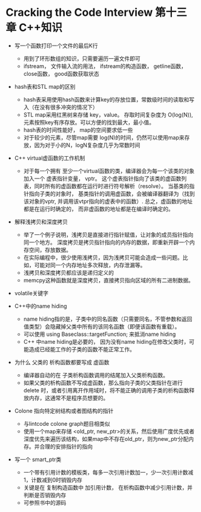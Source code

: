 # Cracking the Code Interview 第十三章 C++知识

- 写一个函数打印一个文件的最后K行
    + 用到了环形数组的知识，只需要遍历一遍文件即可
    + ifstream， 文件输入流的用法， ifstream的构造函数， getline函数， close函数， good函数获取状态

- hash表和STL map的区别
    + hash表采用使用hash函数来计算key的存放位置，常数级时间的读取和写入（在没有很多冲突的情况下）
    + STL map采用红黑树来存储 key，value。 存取时间复杂度为 O(log(N)), 元素按照key有序存放。可以方便的找到最大，最小值。
    + hash表的时间性能好， map的空间要求低一些
    + 对于较少的元素，尽管map需要 log(N)的时间，仍然可以使用map来存放，因为对于小的N，logN复杂度几乎为常数时间

- C++ virtual虚函数的工作机制
    + 对于每一个拥有 至少一个virtual函数的类，编译器会为每一个该类的对象加入一个 虚表指针变量， vptr。 这个虚表指针指向了该类的虚函数列表，同时所有的虚函数都在运行时进行符号解析（resolve）。
        当基类的指针指向子类的对象时， 基类指针的调用虚函数，会被编译器翻译为（找到该对象的vptr, 并调用该vtpr指向的虚表中的函数）.
        总之，虚函数的地址都是在运行时确定的， 而非虚函数的地址都是在编译时确定的。

- 解释浅拷贝和深度拷贝
    + 举了一个例子说明，浅拷贝是直接进行指针赋值，让对象的成员指针指向同一个地方。
        深度拷贝是拷贝指针指向的内存的数据，即重新开辟一个内存空间，存放数据。
    + 在实际编程中，很少使用浅拷贝，因为浅拷贝可能会造成一些问题。比如，可能对同一个内存地址多次释放，内存泄漏等。
    + 浅拷贝和深度拷贝都应该是递归定义的
    + memcpy这种函数就是深度拷贝，直接拷贝指向区域的所有二进制数据。

- volatile关键字

- C++中的name hiding
    + name hiding指的是，子类中的同名函数（只需要同名，不管参数和返回值类型）会隐藏掉父类中所有的该同名函数（即便该函数有重载）。
    + 可以使用 using Baseclass::targetFunction; 来抵消name hiding
    + C++ 中name hiding是必要的， 因为没有name hiding在修改父类时，可能造成已经能工作的子类的函数不能正常工作。

- 为什么 父类的 析构函数都要写成 虚函数
    + 编译器自动的在 子类析构函数调用的结尾加入父类析构函数。
    + 如果父类的析构函数不写成虚函数，那么指向子类的父类指针在进行 delete 时，或者引用离开作用域时，将不能正确的调用子类的析构函数释放内存，这通常不是程序员想要的。

- Colone 指向特定树结构或者图结构的指针
    + 与lintcode colone graph题目相类似
    + 使用一个map来存储 <old_ptr, new_ptr>的关系，然后使用广度优先或者深度优先来遍历该结构，如果map中不存在old_ptr，则为new_ptr分配内存。并合理的安排指针的指向

- 写一个 smart_ptr类
    + 一个带有引用计数的模板类，每多一次引用计数加一，少一次引用计数减1，计数减到0时销毁内存
    + 关键是在 复制构造函数中 加引用计数， 在析构函数中减少引用计数，并判断是否销毁内存
    + 可参照书中的源码

